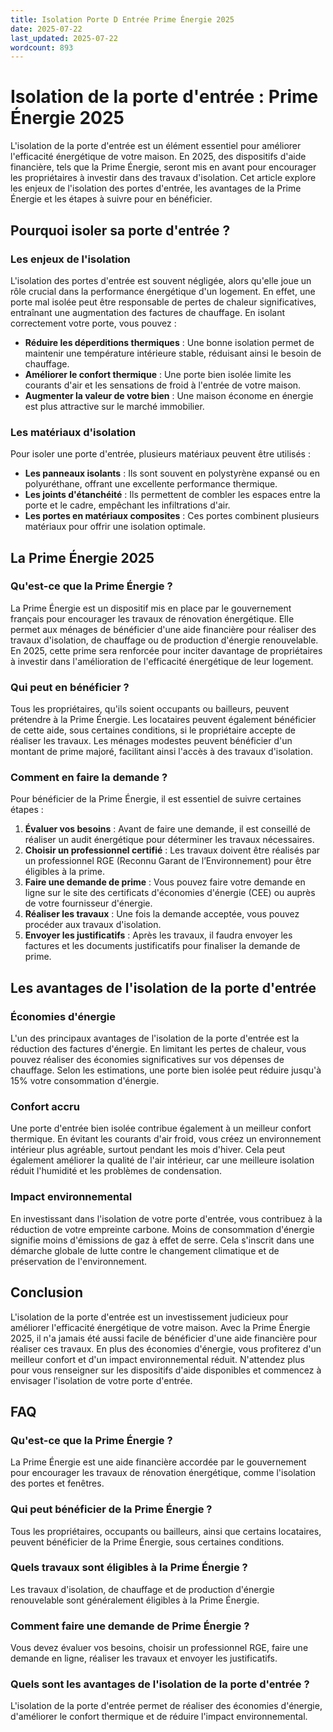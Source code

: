 ```yaml
---
title: Isolation Porte D Entrée Prime Énergie 2025
date: 2025-07-22
last_updated: 2025-07-22
wordcount: 893
---
```


# Isolation de la porte d'entrée : Prime Énergie 2025

L'isolation de la porte d'entrée est un élément essentiel pour améliorer l'efficacité énergétique de votre maison. En 2025, des dispositifs d'aide financière, tels que la Prime Énergie, seront mis en avant pour encourager les propriétaires à investir dans des travaux d'isolation. Cet article explore les enjeux de l'isolation des portes d'entrée, les avantages de la Prime Énergie et les étapes à suivre pour en bénéficier.

## Pourquoi isoler sa porte d'entrée ?

### Les enjeux de l'isolation

L'isolation des portes d'entrée est souvent négligée, alors qu'elle joue un rôle crucial dans la performance énergétique d'un logement. En effet, une porte mal isolée peut être responsable de pertes de chaleur significatives, entraînant une augmentation des factures de chauffage. En isolant correctement votre porte, vous pouvez :

- **Réduire les déperditions thermiques** : Une bonne isolation permet de maintenir une température intérieure stable, réduisant ainsi le besoin de chauffage.
- **Améliorer le confort thermique** : Une porte bien isolée limite les courants d'air et les sensations de froid à l'entrée de votre maison.
- **Augmenter la valeur de votre bien** : Une maison économe en énergie est plus attractive sur le marché immobilier.

### Les matériaux d'isolation

Pour isoler une porte d'entrée, plusieurs matériaux peuvent être utilisés :

- **Les panneaux isolants** : Ils sont souvent en polystyrène expansé ou en polyuréthane, offrant une excellente performance thermique.
- **Les joints d'étanchéité** : Ils permettent de combler les espaces entre la porte et le cadre, empêchant les infiltrations d'air.
- **Les portes en matériaux composites** : Ces portes combinent plusieurs matériaux pour offrir une isolation optimale.

## La Prime Énergie 2025

### Qu'est-ce que la Prime Énergie ?

La Prime Énergie est un dispositif mis en place par le gouvernement français pour encourager les travaux de rénovation énergétique. Elle permet aux ménages de bénéficier d'une aide financière pour réaliser des travaux d'isolation, de chauffage ou de production d'énergie renouvelable. En 2025, cette prime sera renforcée pour inciter davantage de propriétaires à investir dans l'amélioration de l'efficacité énergétique de leur logement.

### Qui peut en bénéficier ?

Tous les propriétaires, qu'ils soient occupants ou bailleurs, peuvent prétendre à la Prime Énergie. Les locataires peuvent également bénéficier de cette aide, sous certaines conditions, si le propriétaire accepte de réaliser les travaux. Les ménages modestes peuvent bénéficier d'un montant de prime majoré, facilitant ainsi l'accès à des travaux d'isolation.

### Comment en faire la demande ?

Pour bénéficier de la Prime Énergie, il est essentiel de suivre certaines étapes :

1. **Évaluer vos besoins** : Avant de faire une demande, il est conseillé de réaliser un audit énergétique pour déterminer les travaux nécessaires.
2. **Choisir un professionnel certifié** : Les travaux doivent être réalisés par un professionnel RGE (Reconnu Garant de l’Environnement) pour être éligibles à la prime.
3. **Faire une demande de prime** : Vous pouvez faire votre demande en ligne sur le site des certificats d'économies d'énergie (CEE) ou auprès de votre fournisseur d'énergie.
4. **Réaliser les travaux** : Une fois la demande acceptée, vous pouvez procéder aux travaux d'isolation.
5. **Envoyer les justificatifs** : Après les travaux, il faudra envoyer les factures et les documents justificatifs pour finaliser la demande de prime.

## Les avantages de l'isolation de la porte d'entrée

### Économies d'énergie

L'un des principaux avantages de l'isolation de la porte d'entrée est la réduction des factures d'énergie. En limitant les pertes de chaleur, vous pouvez réaliser des économies significatives sur vos dépenses de chauffage. Selon les estimations, une porte bien isolée peut réduire jusqu'à 15% votre consommation d'énergie.

### Confort accru

Une porte d'entrée bien isolée contribue également à un meilleur confort thermique. En évitant les courants d'air froid, vous créez un environnement intérieur plus agréable, surtout pendant les mois d'hiver. Cela peut également améliorer la qualité de l'air intérieur, car une meilleure isolation réduit l'humidité et les problèmes de condensation.

### Impact environnemental

En investissant dans l'isolation de votre porte d'entrée, vous contribuez à la réduction de votre empreinte carbone. Moins de consommation d'énergie signifie moins d'émissions de gaz à effet de serre. Cela s'inscrit dans une démarche globale de lutte contre le changement climatique et de préservation de l'environnement.

## Conclusion

L'isolation de la porte d'entrée est un investissement judicieux pour améliorer l'efficacité énergétique de votre maison. Avec la Prime Énergie 2025, il n'a jamais été aussi facile de bénéficier d'une aide financière pour réaliser ces travaux. En plus des économies d'énergie, vous profiterez d'un meilleur confort et d'un impact environnemental réduit. N'attendez plus pour vous renseigner sur les dispositifs d'aide disponibles et commencez à envisager l'isolation de votre porte d'entrée.

## FAQ

### Qu'est-ce que la Prime Énergie ?

La Prime Énergie est une aide financière accordée par le gouvernement pour encourager les travaux de rénovation énergétique, comme l'isolation des portes et fenêtres.

### Qui peut bénéficier de la Prime Énergie ?

Tous les propriétaires, occupants ou bailleurs, ainsi que certains locataires, peuvent bénéficier de la Prime Énergie, sous certaines conditions.

### Quels travaux sont éligibles à la Prime Énergie ?

Les travaux d'isolation, de chauffage et de production d'énergie renouvelable sont généralement éligibles à la Prime Énergie.

### Comment faire une demande de Prime Énergie ?

Vous devez évaluer vos besoins, choisir un professionnel RGE, faire une demande en ligne, réaliser les travaux et envoyer les justificatifs.

### Quels sont les avantages de l'isolation de la porte d'entrée ?

L'isolation de la porte d'entrée permet de réaliser des économies d'énergie, d'améliorer le confort thermique et de réduire l'impact environnemental.